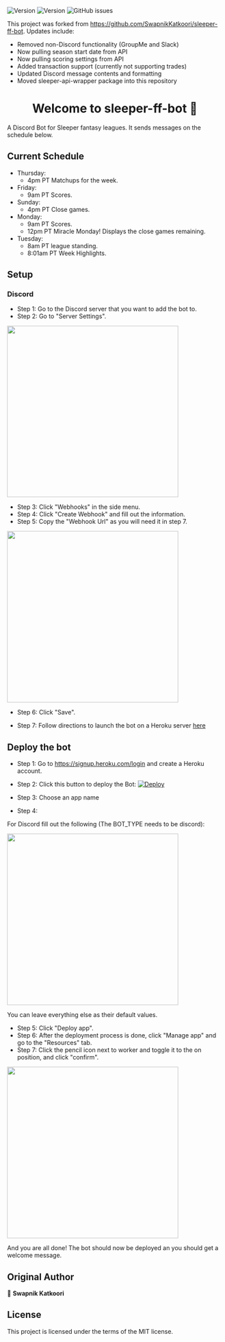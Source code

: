 ![Version](https://img.shields.io/badge/Version-v0.0.1-blue)
![Version](https://img.shields.io/badge/license-MIT-pink)
![GitHub issues](https://img.shields.io/github/issues/cyrusfarsoudi/sleeper-ff-bot)

This project was forked from https://github.com/SwapnikKatkoori/sleeper-ff-bot. Updates include:
- Removed non-Discord functionality (GroupMe and Slack)
- Now pulling season start date from API
- Now pulling scoring settings from API
- Added transaction support (currently not supporting trades)
- Updated Discord message contents and formatting
- Moved sleeper-api-wrapper package into this repository

<h1 align="center">Welcome to sleeper-ff-bot 👋</h1>
<p>
</p>

A Discord Bot for Sleeper fantasy leagues. It sends messages on the schedule below.

## Current Schedule
- Thursday: 
     - 4pm PT Matchups for the week.
- Friday:
     - 9am PT Scores.
- Sunday:
     - 4pm PT Close games.
- Monday: 
     - 9am PT Scores.
     - 12pm PT Miracle Monday! Displays the close games remaining.
- Tuesday: 
     - 8am PT league standing.
     - 8:01am PT Week Highlights.


## Setup
### Discord
- Step 1: Go to the Discord server that you want to add the bot to.
- Step 2: Go to "Server Settings".
<img src="/Media/discord/server_settings.jpeg" width="400"/>

- Step 3: Click "Webhooks" in the side menu.
- Step 4: Click "Create Webhook" and fill out the information.
- Step 5: Copy the "Webhook Url" as you will need it in step 7.
<img src="/Media/discord/webhook.jpeg" width="400"/>

- Step 6: Click "Save".

- Step 7: Follow directions to launch the bot on a Heroku server [here](#heroku)

<a name="heroku"></a>
## Deploy the bot
- Step 1: Go to https://signup.heroku.com/login and create a Heroku account.
- Step 2: Click this button to deploy the Bot:
[![Deploy](https://www.herokucdn.com/deploy/button.svg)](https://heroku.com/deploy?template=https://github.com/cyrusfarsoudi/sleeper-ff-bot/)
- Step 3: Choose an app name

- Step 4:

For Discord fill out the following (The BOT_TYPE needs to be discord):

<img src="/Media/discord/enviornment_setup.jpeg" width="400"/>

You can leave everything else as their default values.

- Step 5: Click "Deploy app".
- Step 6: After the deployment process is done, click "Manage app" and go to the "Resources" tab.
- Step 7: Click the pencil icon next to worker and toggle it to the on position, and click "confirm".
<img src="/Media/deployment/toggle.jpeg" width="400"/>

And you are all done! The bot should now be deployed an you should get a welcome message.

## Original Author

👤 **Swapnik Katkoori**

## License 
This project is licensed under the terms of the MIT license.

